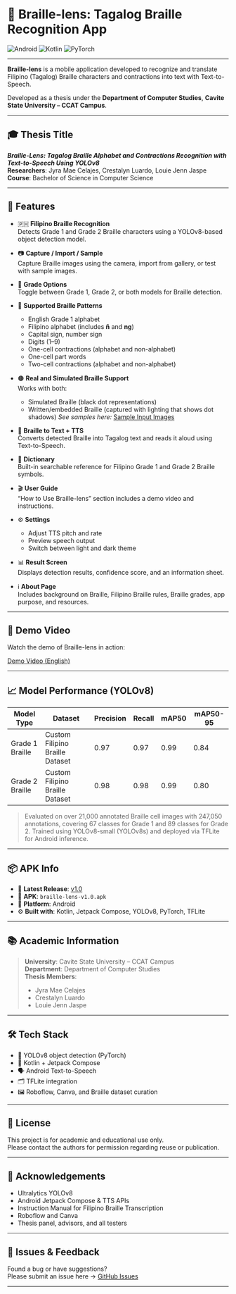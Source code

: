 # 📱 Braille-lens: Tagalog Braille Recognition App

![Android](https://img.shields.io/badge/Android-3DDC84?style=for-the-badge&logo=android&logoColor=white)
![Kotlin](https://img.shields.io/badge/kotlin-%237F52FF.svg?style=for-the-badge&logo=kotlin&logoColor=white)
![PyTorch](https://img.shields.io/badge/PyTorch-%23EE4C2C.svg?style=for-the-badge&logo=PyTorch&logoColor=white)

---

**Braille-lens** is a mobile application developed to recognize and translate Filipino (Tagalog) Braille characters and contractions into text with Text-to-Speech.  

Developed as a thesis under the **Department of Computer Studies**, **Cavite State University – CCAT Campus**.

---

## 🎓 Thesis Title

**_Braille-Lens: Tagalog Braille Alphabet and Contractions Recognition with Text-to-Speech Using YOLOv8_**  
**Researchers**: Jyra Mae Celajes, Crestalyn Luardo, Louie Jenn Jaspe  
**Course**: Bachelor of Science in Computer Science

---

## 🧠 Features

- 🇵🇭 **Filipino Braille Recognition**  
  Detects Grade 1 and Grade 2 Braille characters using a YOLOv8-based object detection model.

- 📷 **Capture / Import / Sample**  
  Capture Braille images using the camera, import from gallery, or test with sample images.

- 🔄 **Grade Options**  
  Toggle between Grade 1, Grade 2, or both models for Braille detection.

- 🧠 **Supported Braille Patterns**
  - English Grade 1 alphabet  
  - Filipino alphabet (includes **ñ** and **ng**)  
  - Capital sign, number sign  
  - Digits (1–9)  
  - One-cell contractions (alphabet and non-alphabet)  
  - One-cell part words  
  - Two-cell contractions (alphabet and non-alphabet)

- 🟤 **Real and Simulated Braille Support**  
  Works with both:
  - Simulated Braille (black dot representations)
  - Written/embedded Braille (captured with lighting that shows dot shadows)
_See samples here:_ [Sample Input Images](https://drive.google.com/drive/folders/1EsSBbHq_mlTkhx3lyY38UYMZQOD6b178?usp=drive_link)

- 📝 **Braille to Text + TTS**  
  Converts detected Braille into Tagalog text and reads it aloud using Text-to-Speech.

- 📖 **Dictionary**  
  Built-in searchable reference for Filipino Grade 1 and Grade 2 Braille symbols.

- 🎬 **User Guide**  
  “How to Use Braille-lens” section includes a demo video and instructions.

- ⚙️ **Settings**  
  - Adjust TTS pitch and rate  
  - Preview speech output  
  - Switch between light and dark theme

- 📊 **Result Screen**  
  Displays detection results, confidence score, and an information sheet.

- ℹ️ **About Page**  
  Includes background on Braille, Filipino Braille rules, Braille grades, app purpose, and resources.

---

## 🎥 Demo Video

Watch the demo of Braille-lens in action:

[Demo Video (English)](https://drive.google.com/file/d/1z8Z42ei2bMmutK8rciqKvnvAoepmRwfd/view?usp=drive_link)

---

## 📈 Model Performance (YOLOv8)

| Model Type        | Dataset                       | Precision | Recall | mAP50 | mAP50-95 |
|-------------------|-------------------------------|-----------|--------|--------|-----------|
| Grade 1 Braille   | Custom Filipino Braille Dataset | 0.97      | 0.97   | 0.99   | 0.84      |
| Grade 2 Braille   | Custom Filipino Braille Dataset | 0.98      | 0.98   | 0.99   | 0.80      |

> Evaluated on over 21,000 annotated Braille cell images with 247,050 annotations, covering 67 classes for Grade 1 and 89 classes for Grade 2. Trained using YOLOv8-small (YOLOv8s) and deployed via TFLite for Android inference.

---

## 📦 APK Info

- 🔖 **Latest Release**: [v1.0](https://github.com/aemiio/braille-lens-kotlin/releases)
- 📁 **APK**: `braille-lens-v1.0.apk`
- 📱 **Platform**: Android
- ⚙️ **Built with**: Kotlin, Jetpack Compose, YOLOv8, PyTorch, TFLite

---

## 📚 Academic Information

> **University**: Cavite State University – CCAT Campus  
> **Department**: Department of Computer Studies  
> **Thesis Members**:
> - Jyra Mae Celajes  
> - Crestalyn Luardo  
> - Louie Jenn Jaspe

---

## 🛠 Tech Stack

- 🧠 YOLOv8 object detection (PyTorch)
- 📱 Kotlin + Jetpack Compose
- 🗣️ Android Text-to-Speech
- 🗂️ TFLite integration
- 🖼️ Roboflow, Canva, and Braille dataset curation

---

## 📄 License

This project is for academic and educational use only.  
Please contact the authors for permission regarding reuse or publication.

---

## 🙌 Acknowledgements

- Ultralytics YOLOv8  
- Android Jetpack Compose & TTS APIs  
- Instruction Manual for Filipino Braille Transcription  
- Roboflow and Canva  
- Thesis panel, advisors, and all testers

---

## 🐛 Issues & Feedback

Found a bug or have suggestions?  
Please submit an issue here → [GitHub Issues](https://github.com/aemiio/braille-lens-kotlin/issues)

---

